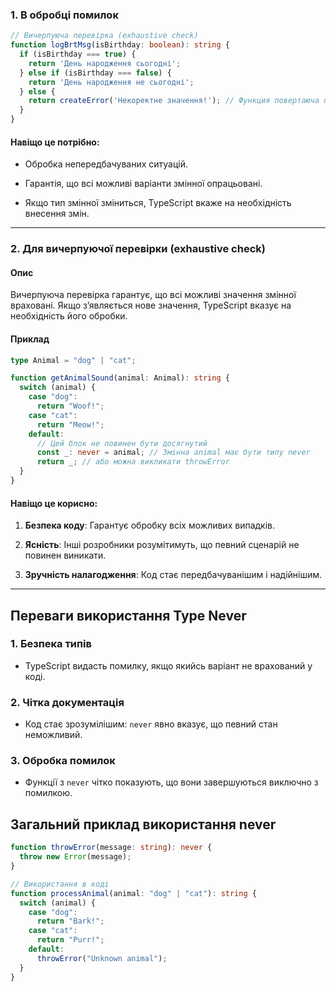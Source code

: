 ### 1. В обробці помилок

```ts
// Вичерпуюча перевірка (exhaustive check)
function logBrtMsg(isBirthday: boolean): string {
  if (isBirthday === true) {
    return 'День народження сьогодні';
  } else if (isBirthday === false) {
    return 'День народження не сьогодні';
  } else {
    return createError('Некоректне значення!'); // Функция повертаюча помилку написана и повертає never
  }
}
```

#### Навіщо це потрібно:

- Обробка непередбачуваних ситуацій.
    
- Гарантія, що всі можливі варіанти змінної опрацьовані.
    
- Якщо тип змінної зміниться, TypeScript вкаже на необхідність внесення змін.
    

---

### 2. Для вичерпуючої перевірки (exhaustive check)

#### Опис

Вичерпуюча перевірка гарантує, що всі можливі значення змінної враховані. Якщо з’являється нове значення, TypeScript вказує на необхідність його обробки.

#### Приклад

```ts
type Animal = "dog" | "cat";

function getAnimalSound(animal: Animal): string {
  switch (animal) {
    case "dog":
      return "Woof!";
    case "cat":
      return "Meow!";
    default:
      // Цей блок не повинен бути досягнутий
      const _: never = animal; // Змінна animal має бути типу never
      return _; // або можна викликати throwError
  }
}
```

#### Навіщо це корисно:

1. **Безпека коду**: Гарантує обробку всіх можливих випадків.
    
2. **Ясність**: Інші розробники розумітимуть, що певний сценарій не повинен виникати.
    
3. **Зручність налагодження**: Код стає передбачуванішим і надійнішим.
    

---

## Переваги використання Type Never

### 1. Безпека типів

- TypeScript видасть помилку, якщо якийсь варіант не врахований у коді.
    

### 2. Чітка документація

- Код стає зрозумілішим: `never` явно вказує, що певний стан неможливий.
    

### 3. Обробка помилок

- Функції з `never` чітко показують, що вони завершуються виключно з помилкою.


## Загальний приклад використання never

```ts
function throwError(message: string): never {
  throw new Error(message);
}

// Використання в коді
function processAnimal(animal: "dog" | "cat"): string {
  switch (animal) {
    case "dog":
      return "Bark!";
    case "cat":
      return "Purr!";
    default:
      throwError("Unknown animal");
  }
}
```